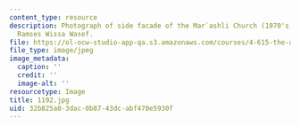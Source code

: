 ```yaml
---
content_type: resource
description: Photograph of side facade of the Mar`ashli Church (1970's) designed by
  Ramses Wissa Wasef.
file: https://ol-ocw-studio-app-qa.s3.amazonaws.com/courses/4-615-the-architecture-of-cairo-spring-2002/32b825a03dac0b8743dcabf470e5930f_1192.jpg
file_type: image/jpeg
image_metadata:
  caption: ''
  credit: ''
  image-alt: ''
resourcetype: Image
title: 1192.jpg
uid: 32b825a0-3dac-0b87-43dc-abf470e5930f
---
```

